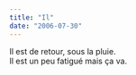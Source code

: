 ```yaml
---
title: "Il"
date: "2006-07-30"
---
```


Il est de retour, sous la pluie.  
Il est un peu fatigué mais ça va.

